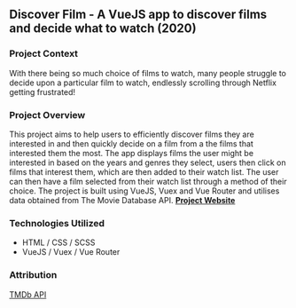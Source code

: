 ## Discover Film - A VueJS app to discover films and decide what to watch (2020)
### Project Context
With there being so much choice of films to watch, many people struggle to decide upon a particular film to watch, endlessly scrolling through Netflix getting frustrated!

### Project Overview
This project aims to help users to efficiently discover films they are interested in and then quickly decide on a film from a the films that interested them the most. The app displays films the user might be interested in based on the years and genres they select, users then click on films that interest them, which are then added to their watch list. The user can then have a film selected from their watch list through a method of their choice. The project is built using VueJS, Vuex and Vue Router and utilises data obtained from The Movie Database API. **[Project Website](https://mint-made.github.io/discover-film/ "Discover Film")**

### Technologies Utilized
- HTML / CSS / SCSS
- VueJS / Vuex / Vue Router

### Attribution
[TMDb API](https://www.themoviedb.org/ "TMDb - Official Site")

